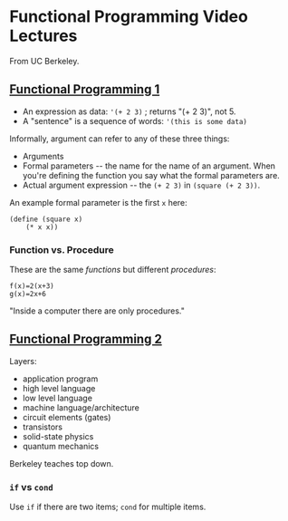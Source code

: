 # Functional Programming Video Lectures

From UC Berkeley.

## [Functional Programming 1](http://youtu.be/zmYqShvVDh4)

* An expression as data: `'(+ 2 3)` ; returns "(+ 2 3)", not 5.
* A "sentence" is a sequence of words: `'(this is some data)`

Informally, argument can refer to any of these three things:

* Arguments
* Formal parameters -- the name for the name of an argument. When you're defining the function you say what the formal parameters are.
* Actual argument expression -- the `(+ 2 3)` in `(square (+ 2 3))`.

An example formal parameter is the first `x` here:

    (define (square x)
        (* x x))

### Function vs. Procedure

These are the same _functions_ but different _procedures_:

    f(x)=2(x+3)
    g(x)=2x+6

"Inside a computer there are only procedures."

## [Functional Programming 2](http://youtu.be/HFxGVf3KAto)

Layers:

* application program
* high level language
* low level language
* machine language/architecture
* circuit elements (gates)
* transistors
* solid-state physics
* quantum mechanics

Berkeley teaches top down.

### `if` vs `cond`

Use `if` if there are two items; `cond` for multiple items.
